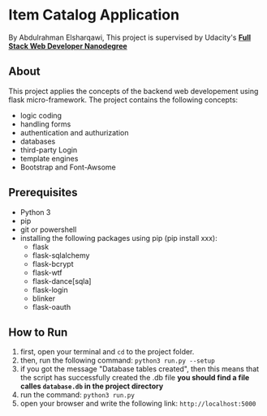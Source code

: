 # Item Catalog Application
By Abdulrahman Elsharqawi, This project is supervised by Udacity's **[Full Stack Web Developer Nanodegree](https://www.udacity.com/course/nd004)**

## About
This project applies the concepts of the backend web developement using
flask micro-framework. The project contains the following concepts:
* logic coding
* handling forms
* authentication and authurization
* databases
* third-party Login
* template engines
* Bootstrap and Font-Awsome

## Prerequisites
* Python 3
* pip
* git or powershell
* installing the following packages using pip (pip install xxx):
  - flask
  - flask-sqlalchemy
  - flask-bcrypt
  - flask-wtf
  - flask-dance[sqla]
  - flask-login
  - blinker
  - flask-oauth

## How to Run
  1. first, open your terminal and `cd` to the project folder.
  2. then, run the following command: `python3 run.py --setup`
  3. if you got the message "Database tables created", then this means that the script has successfully created the .db file **you should find a file calles `database.db` in the project directory**
  4. run the command: `python3 run.py`
  5. open your browser and write the following link: `http://localhost:5000`
